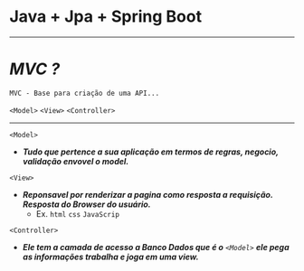 # Java + Jpa + Spring Boot

---

# ***MVC ?*** 
  
 `MVC - Base para criação de uma API...`
  
  `<Model>` `<View>` `<Controller>`
  
 ---
 
 `<Model>`

- ***Tudo que pertence a sua aplicação em termos de regras, negocio, validação envovel o model.***



`<View>`

- ***Reponsavel por renderizar a pagina como resposta a requisição. Resposta do Browser do usuário.***
    - Ex. `html` `css` `JavaScrip`



`<Controller>`

- ***Ele tem a camada de acesso a Banco Dados que é o** `<Model>` **ele pega as informações trabalha e joga em uma view.***
